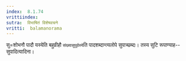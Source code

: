 ```yaml
---
index:  8.1.74
vrittiindex: 
sutra:  विभाषितं विशेषवचने
vritti:  balamanorama 
---
```


सु=शोभनौ पादौ यस्येति बहुव्रीहौ `संख्यासुपूर्वस्ये`ति पादशब्दान्त्यलोपे सुपाच्छब्दः। तस्य सुटि रूपाण्याह--सुपादित्यादिना।

